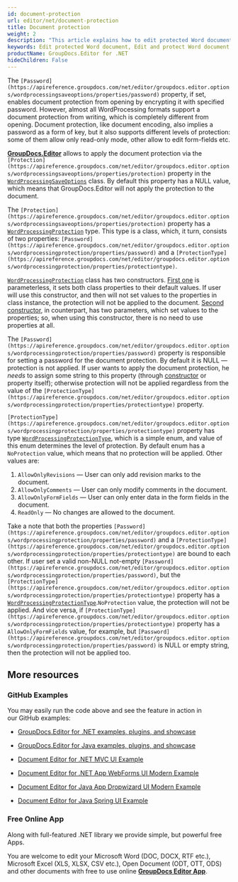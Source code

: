 ```yaml
---
id: document-protection
url: editor/net/document-protection
title: Document protection
weight: 2
description: "This article explains how to edit protected Word document, allow or restrict document editing features like adding comments or filling form fields using GroupDocs.Editor for .NET API."
keywords: Edit protected Word document, Edit and protect Word document
productName: GroupDocs.Editor for .NET
hideChildren: False
---
```

The `[Password](https://apireference.groupdocs.com/net/editor/groupdocs.editor.options/wordprocessingsaveoptions/properties/password)` property, if set, enables document protection from opening by encrypting it with specified password. However, almost all WordProcessing formats support a document protection from writing, which is completely different from opening. Document protection, like document encoding, also implies a password as a form of key, but it also supports different levels of protection: some of them allow only read-only mode, other allow to edit form-fields etc.

[**GroupDocs.Editor**](https://products.groupdocs.com/editor/net) allows to apply the document protection via the `[Protection](https://apireference.groupdocs.com/net/editor/groupdocs.editor.options/wordprocessingsaveoptions/properties/protection)` property in the [`WordProcessingSaveOptions`](https://apireference.groupdocs.com/net/editor/groupdocs.editor.options/wordprocessingsaveoptions) class. By default this property has a NULL value, which means that GroupDocs.Editor will not apply the protection to the document.

The `[Protection](https://apireference.groupdocs.com/net/editor/groupdocs.editor.options/wordprocessingsaveoptions/properties/protection)` property has a [`WordProcessingProtection`](https://apireference.groupdocs.com/net/editor/groupdocs.editor.options/wordprocessingprotection) type. This type is a class, which, it turn, consists of two properties: `[Password](https://apireference.groupdocs.com/net/editor/groupdocs.editor.options/wordprocessingprotection/properties/password)` and a `[ProtectionType](https://apireference.groupdocs.com/net/editor/groupdocs.editor.options/wordprocessingprotection/properties/protectiontype)`.

[`WordProcessingProtection`](https://apireference.groupdocs.com/net/editor/groupdocs.editor.options/wordprocessingprotection) class has two constructors. [First one](https://apireference.groupdocs.com/net/editor/groupdocs.editor.options/wordprocessingprotection/constructors/main) is parameterless, it sets both class properties to their default values. If user will use this constructor, and then will not set values to the properties in class instance, the protection will not be applied to the document. [Second constructor](https://apireference.groupdocs.com/net/editor/groupdocs.editor.options/wordprocessingprotection/constructors/1), in counterpart, has two parameters, which set values to the properties; so, when using this constructor, there is no need to use properties at all.

The `[Password](https://apireference.groupdocs.com/net/editor/groupdocs.editor.options/wordprocessingprotection/properties/password)` property is responsible for setting a password for the document protection. By default it is NULL — protection is not applied. If user wants to apply the document protection, he *needs* to assign some string to this property (through [constructor](https://apireference.groupdocs.com/net/editor/groupdocs.editor.options/wordprocessingprotection/constructors/1) or property itself); otherwise protection will not be applied regardless from the value of the `[ProtectionType](https://apireference.groupdocs.com/net/editor/groupdocs.editor.options/wordprocessingprotection/properties/protectiontype)` property.

`[ProtectionType](https://apireference.groupdocs.com/net/editor/groupdocs.editor.options/wordprocessingprotection/properties/protectiontype)` property has type [`WordProcessingProtectionType`](https://apireference.groupdocs.com/net/editor/groupdocs.editor.options/wordprocessingprotectiontype), which is a simple enum, and value of this enum determines the level of protection. By default enum has a `NoProtection` value, which means that no protection will be applied. Other values are:

1.  `AllowOnlyRevisions` — User can only add revision marks to the document.
2.  `AllowOnlyComments` — User can only modify comments in the document.
3.  `AllowOnlyFormFields` — User can only enter data in the form fields in the document.
4.  `ReadOnly` — No changes are allowed to the document.

Take a note that both the properties `[Password](https://apireference.groupdocs.com/net/editor/groupdocs.editor.options/wordprocessingprotection/properties/password)` and a `[ProtectionType](https://apireference.groupdocs.com/net/editor/groupdocs.editor.options/wordprocessingprotection/properties/protectiontype)` are bound to each other. If user set a valid non-NULL not-empty `[Password](https://apireference.groupdocs.com/net/editor/groupdocs.editor.options/wordprocessingprotection/properties/password)`, but the `[ProtectionType](https://apireference.groupdocs.com/net/editor/groupdocs.editor.options/wordprocessingprotection/properties/protectiontype)` property has a [`WordProcessingProtectionType`](https://apireference.groupdocs.com/net/editor/groupdocs.editor.options/wordprocessingprotectiontype).`NoProtection` value, the protection will not be applied. And vice versa, if `[ProtectionType](https://apireference.groupdocs.com/net/editor/groupdocs.editor.options/wordprocessingprotection/properties/protectiontype)` property has a `AllowOnlyFormFields` value, for example, but `[Password](https://apireference.groupdocs.com/net/editor/groupdocs.editor.options/wordprocessingprotection/properties/password)` is NULL or empty string, then the protection will not be applied too.

## More resources

### GitHub Examples

You may easily run the code above and see the feature in action in our GitHub examples:

*   [GroupDocs.Editor for .NET examples, plugins, and showcase](https://github.com/groupdocs-editor/GroupDocs.Editor-for-.NET)
    
*   [GroupDocs.Editor for Java examples, plugins, and showcase](https://github.com/groupdocs-editor/GroupDocs.Editor-for-Java)
    
*   [Document Editor for .NET MVC UI Example](https://github.com/groupdocs-editor/GroupDocs.Editor-for-.NET-MVC) 
    
*   [Document Editor for .NET App WebForms UI Modern Example](https://github.com/groupdocs-editor/GroupDocs.Editor-for-.NET-WebForms)
    
*   [Document Editor for Java App Dropwizard UI Modern Example](https://github.com/groupdocs-editor/GroupDocs.Editor-for-Java-Dropwizard)
    
*   [Document Editor for Java Spring UI Example](https://github.com/groupdocs-editor/GroupDocs.Editor-for-Java-Spring)
    

### Free Online App

Along with full-featured .NET library we provide simple, but powerful free Apps.

You are welcome to edit your Microsoft Word (DOC, DOCX, RTF etc.), Microsoft Excel (XLS, XLSX, CSV etc.), Open Document (ODT, OTT, ODS) and other documents with free to use online **[GroupDocs Editor App](https://products.groupdocs.app/editor)**.
